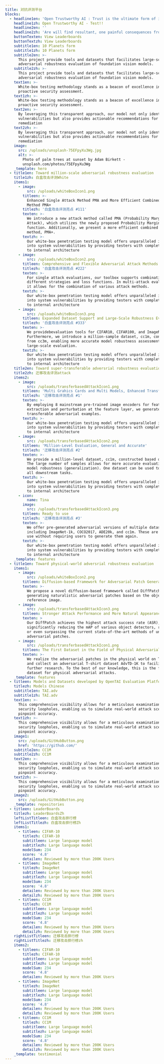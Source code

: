 ```yaml
---
title: 对抗评测平台
blocks:
  - headline1en: 'Open Trustworthy AI : Trust is the ultimate form of intelligence.'
    headline1zh: Open Trustworthy AI - Test!!
    headline2en: ''
    headline2zh: 'Are will find resultant, one painful consequences from.'
    buttonTexten: View Leaderboards
    buttonTextzh: View Leaderboards
    subtitle1en: 10 Planets form
    subtitle1zh: 10 Planets form
    subtitle2en: >-
      This project provide tools and datasets that facilitates large-scale
      adversarial robustness evaluation of foundation vision models.
    subtitle2zh: >-
      This project provide tools and datasets that facilitates large-scale
      adversarial robustness evaluation of foundation vision models.
    text1en: >-
      White-box testing methodology stands as a beacon of excellence in
      proactive security assessment.
    text1zh: >-
      White-box testing methodology stands as a beacon of excellence in
      proactive security assessment.
    text2en: >-
      By leveraging this transparent approach, our model not only identifies
      vulnerabilities but also provides actionable recommendations for
      remediation
    text2zh: >-
      By leveraging this transparent approach, our model not only identifies
      vulnerabilities but also provides actionable recommendations for
      remediation
    image:
      src: /uploads/unsplash-75EFpyXu3Wg.jpg
      alt: >-
        Photo of palm trees at sunset by Adam Birkett -
        unsplash.com/photos/75EFpyXu3Wg
    _template: hero
  - title1en: Toward million-scale adversarial robustness evaluation
    title1zh: 白盒攻击评测White
    items1:
      - image:
          src: /uploads/whiteBoxIcon1.png
        titleen: >-
          Enhanced Single Attack Method PMA and More Efficient Combined Attack
          Method PMA+
        titlezh: '白盒攻击评测亮点 #111'
        texten: >-
          We introduce a new attack method called PMA (Probability Margin
          Attack), which utilizes the newly proposed Probability Margin Loss
          function. Additionally, we present a more efficient combined attack
          method, PMA+.
        textzh: >-
          Our white-box penetration testing model offers unparalleled insights
          into system vulnerabilities by providing testers with complete access
          to internal architecture
      - image:
          src: /uploads/whiteBoxIcon2.png
        titleen: Comprehensive and Flexible Adversarial Attack Methods
        titlezh: '白盒攻击评测亮点 #222'
        texten: >-
          For single attack evaluations, our toolbox supports combinations of
          different strategies and loss functions. In multi-attack evaluations,
          it allows for the combination of various attack methods.
        textzh: >-
          Our white-box penetration testing model offers unparalleled insights
          into system vulnerabilities by providing testers with complete access
          to internal architecture
      - image:
          src: /uploads/whiteBoxIcon3.png
        titleen: Expanded Dataset Support and Large-Scale Robustness Evaluation
        titlezh: '白盒攻击评测亮点 #333'
        texten: >-
          We providebevaluation tools for CIFAR10, CIFAR100, and ImageNet.
          Furthermore, we introduce a million-sample dataset, cc1m, constructed
          from cc3m, enabling more accurate model robustness assessments through
          large-scale evaluation.
        textzh: >-
          Our white-box penetration testing model offers unparalleled insights
          into system vulnerabilities by providing testers with complete access
          to internal architecture
    title2en: Toward super-transferable adversrial robustness evaluation
    title2zh: 迁移攻击评测attack
    items2:
      - image:
          src: /uploads/transferbasedAttackIcon1.png
        titleen: 'Multi Grahics Cards and Multi Models, Enhanced Transferability'
        titlezh: '迁移攻击评测亮点 #1'
        texten: >-
          By employing 8 mainstream pre-trained image encoders for feature
          extraction and perturbation at the feature layer, we generate highly
          transferable adversarial examples.
        textzh: >-
          Our white-box penetration testing model offers unparalleled insights
          into system vulnerabilities by providing testers with complete access
          to internal architecture
      - image:
          src: /uploads/transferbasedAttackIcon2.png
        titleen: 'Million-Level Evaluation, General and Accurate'
        titlezh: '迁移攻击评测亮点 #2'
        texten: >-
          We provide a million-level dataset, cc1m, constructed based on cc3m.
          The large number of samples allows for more accurate evaluation of
          model robustness (generalization). One dataset can be used to evaluate
          all downstream tasks.
        textzh: >-
          Our white-box penetration testing model offers unparalleled insights
          into system vulnerabilities by providing testers with complete access
          to internal architecture
      - icon:
          name: Tina
        image:
          src: /uploads/transferbasedAttackIcon3.png
        titleen: Ready to use
        titlezh: '迁移攻击评测亮点 #3'
        texten: >-
          We offer pre-generated adversarial versions of multiple datasets,
          including ImageNet-1k, COCO2017, ADE20k, and cc1m. These are ready to
          use without requiring users to generate them again.
        textzh: >-
          Our white-box penetration testing model offers unparalleled insights
          into system vulnerabilities by providing testers with complete access
          to internal architecture
    _template: features
  - title1en: Toward physical-world adversrial robustness evaluation
    items1:
      - image:
          src: /uploads/whiteBoxIcon2.png
        titleen: Diffusion-based Framework for Adversarial Patch Generation
        texten: >-
          We propose a novel diffusion-based framework called DiffPatch for
          generating naturalistic adversarial patches based on the object in a
          reference image.
      - image:
          src: /uploads/transferbasedAttackIcon3.png
        titleen: Stronger Attack Performance and More Natural Appearance
        texten: >
          Our DiffPatch achieves the highest attack success rate (ASR),
          significantly reducing the mAP of various object detectors, rivaling
          or even surpassing the current state-of-the-art methods of unnatural
          adversarial patches.
      - image:
          src: /uploads/transferbasedAttackIcon1.png
        titleen: The First Dataset in the Field of Physical Adversarial Attacks
        texten: >-
          We realize the adversarial patches in the physical world on T-shirts
          and collect an adversarial T-shirt dataset AdvTD-1K to facilitate
          further research. To the best of our knowledge, this is the first
          dataset for physical adversarial attacks.
    _template: features
  - titleen: Models and Datasets developed by OpenTAI Evaluation Platform
    titlezh: Models Chinese
    subtitle1en: TAI.adv
    subtitle1zh: TAI.adv
    text1en: >-
      This comprehensive visibility allows for a meticulous examination of
      security loopholes, enabling us to simulate real-world attack scenarios
      pinpoint accuracy.
    text1zh: >-
      This comprehensive visibility allows for a meticulous examination of
      security loopholes, enabling us to simulate real-world attack scenarios
      pinpoint accuracy.
    image1:
      src: /uploads/GitHubButton.png
      href: 'https://github.com/'
    subtitle2en: CC1M
    subtitle2zh: CC1M
    text2en: >-
      This comprehensive visibility allows for a meticulous examination of
      security loopholes, enabling us to simulate real-world attack scenarios
      pinpoint accuracy.
    text2zh: >-
      This comprehensive visibility allows for a meticulous examination of
      security loopholes, enabling us to simulate real-world attack scenarios
      pinpoint accuracy.
    image2:
      src: /uploads/GitHubButton.png
    _template: repositories
  - titleen: LeaderBoards
    titlezh: LeaderBoardsZh
    leftListTitleen: 白盒攻击排行榜
    leftListTitlezh: 白盒攻击排行榜Zh
    items1:
      - titleen: CIFAR-10
        titlezh: CIFAR-10
        subtitleen: Large language model
        subtitlezh: Large language model
        modelSum: 234
        score: '4.8'
        detailen: Reviewed by more than 200K Users
      - titleen: ImageNet
        titlezh: ImageNet
        subtitleen: Large language model
        subtitlezh: Large language model
        modelSum: 234
        score: '4.8'
        detailen: Reviewed by more than 200K Users
        detailzh: Reviewed by more than 200K Users
      - titleen: CC1M
        titlezh: CC1M
        subtitleen: Large language model
        subtitlezh: Large language model
        modelSum: 234
        score: '4.8'
        detailen: Reviewed by more than 200K Users
        detailzh: Reviewed by more than 200K Users
    rightListTitleen: 迁移攻击排行榜
    rightListTitlezh: 迁移攻击排行榜zh
    items2:
      - titleen: CIFAR-10
        titlezh: CIFAR-10
        subtitleen: Large language model
        subtitlezh: Large language model
        modelSum: 234
        score: '4.8'
        detailen: Reviewed by more than 200K Users
      - titleen: ImageNet
        titlezh: ImageNet
        subtitleen: Large language model
        subtitlezh: Large language model
        modelSum: 234
        score: '4.8'
        detailen: Reviewed by more than 200K Users
        detailzh: Reviewed by more than 200K Users
      - titleen: CC1M
        titlezh: CC1M
        subtitleen: Large language model
        subtitlezh: Large language model
        modelSum: 234
        score: '4.8'
        detailen: Reviewed by more than 200K Users
        detailzh: Reviewed by more than 200K Users
    _template: testimonial
---
```


